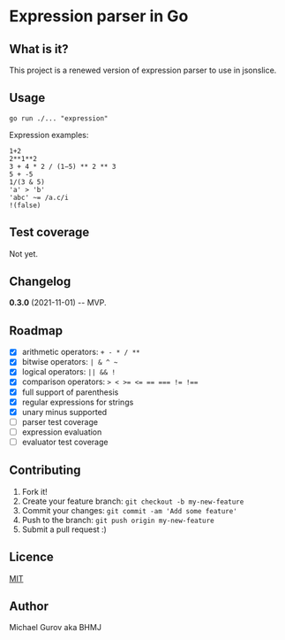 # Expression parser in Go

## What is it?

This project is a renewed version of expression parser to use in jsonslice.

## Usage

`go run ./... "expression"`

Expression examples:

`1+2`  
`2**1**2`  
`3 + 4 * 2 / (1−5) ** 2 ** 3`  
`5 + -5`  
`1/(3 & 5)`  
`'a' > 'b'`  
`'abc' ~= /a.c/i`  
`!(false)`

## Test coverage

Not yet.

## Changelog

**0.3.0** (2021-11-01) -- MVP.

## Roadmap

- [x] arithmetic operators: `+ - * / **`
- [x] bitwise operators: `| & ^ ~`
- [x] logical operators: `|| && !`
- [x] comparison operators: `> < >= <= == === != !==`
- [x] full support of parenthesis
- [x] regular expressions for strings
- [x] unary minus supported
- [ ] parser test coverage
- [ ] expression evaluation
- [ ] evaluator test coverage

## Contributing

1. Fork it!
2. Create your feature branch: `git checkout -b my-new-feature`
3. Commit your changes: `git commit -am 'Add some feature'`
4. Push to the branch: `git push origin my-new-feature`
5. Submit a pull request :)

## Licence

[MIT](http://opensource.org/licenses/MIT)

## Author

Michael Gurov aka BHMJ
